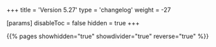 +++
title = 'Version 5.27'
type = 'changelog'
weight = -27

[params]
  disableToc = false
  hidden = true
+++

{{% pages showhidden="true" showdivider="true" reverse="true" %}}
